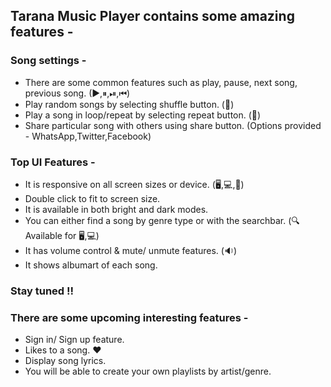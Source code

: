 ## Tarana Music Player contains some amazing features -

### Song settings -
 
* There are some common features such as play, pause, next song, previous song. (▶,⏸,⏯,⏮)
* Play random songs by selecting shuffle button. (🔀)
* Play a song in loop/repeat by  selecting repeat button. (:repeat:)
* Share particular song with others using share button. (Options provided - WhatsApp,Twitter,Facebook)

### Top UI Features -

* It is responsive on all screen sizes or device. (:desktop_computer:,:computer:,:iphone:)
* Double click to fit to screen size.
* It is available in both bright and dark modes. 
* You can either find a song by genre type or with the searchbar. (:mag: Available for :desktop_computer:,:computer:)
* It has volume control & mute/ unmute features. (:sound:)
* It shows albumart of each song.

### Stay tuned !! 
### There are some upcoming interesting features -

* Sign in/ Sign up feature. 
* Likes to a song. :heart:
* Display song lyrics.
* You will be able to create your own playlists by artist/genre.
